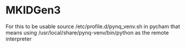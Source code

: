 # MKIDGen3


For this to be usable source /etc/profile.d/pynq_venv.sh
in pycham that means using /usr/local/share/pynq-venv/bin/python as the remote interpreter
